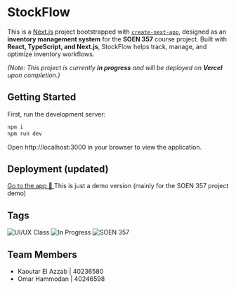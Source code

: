 # StockFlow

This is a [Next.js](https://nextjs.org/) project bootstrapped with [`create-next-app`](https://github.com/vercel/next.js/tree/canary/packages/create-next-app), designed as an **inventory management system** for the **SOEN 357** course project. Built with **React, TypeScript, and Next.js**, StockFlow helps track, manage, and optimize inventory workflows.

_(Note: This project is currently **in progress** and will be deployed on **Vercel** upon completion.)_

## Getting Started

First, run the development server:

```bash
npm i
npm run dev
```

Open http://localhost:3000 in your browser to view the application.

## Deployment (updated)

[Go to the app 🔗 ](https://stock-flow-seven.vercel.app/)
This is just a demo version (mainly for the SOEN 357 project demo)

## Tags

![UI/UX Class](https://img.shields.io/badge/UI%2FUX%20Class-4285F4?style=for-the-badge&logo=figma&logoColor=white&color=311432)
![In Progress](https://img.shields.io/badge/In_Progress-FF5733?style=for-the-badge&color=702963)
![SOEN 357](https://img.shields.io/badge/SOEN_357-4CAF50?style=for-the-badge&color=784B84)

## Team Members

- Kaoutar El Azzab | 40236580
- Omar Hammodan | 40246598
